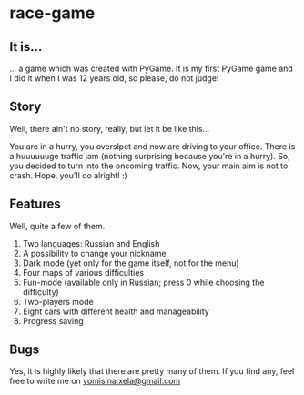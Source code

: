 # race-game

## It is...
... a game which was created with PyGame. It is my first PyGame game and I did it when I was 12 years old, so please, do not judge!

## Story
Well, there ain't no story, really, but let it be like this...

You are in a hurry, you overslpet and now are driving to your office. There is a huuuuuuge traffic jam (nothing surprising because you're in a hurry). So, you decided to turn into the oncoming traffic. Now, your main aim is not to crash. Hope, you'll do alright! :)

## Features
Well, quite a few of them.
1. Two languages: Russian and English
2. A possibility to change your nickname
3. Dark mode (yet only for the game itself, not for the menu)
4. Four maps of various difficulties
5. Fun-mode (available only in Russian; press 0 while choosing the difficulty)
6. Two-players mode
7. Eight cars with different health and manageability
8. Progress saving

## Bugs
Yes, it is highly likely that there are pretty many of them. If you find any, feel free to write me on [vomisina.xela@gmail.com](mailto:vomisina.xela@gmail.com)
